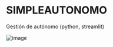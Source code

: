 # SIMPLEAUTONOMO
Gestión de autónomo (python, streamlit)


![image](https://github.com/txebas/SIMPLEAUTONOMO/assets/7387697/dceaada4-70bb-4c12-9e76-bdfe5933e106)
